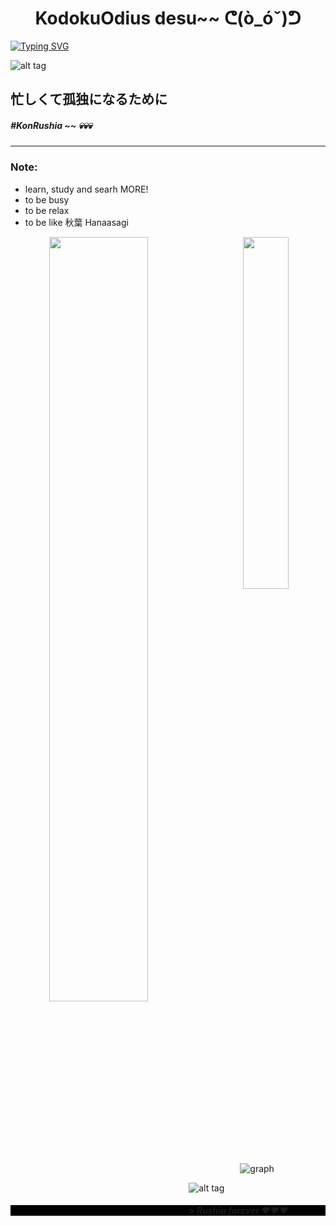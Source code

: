<h1 align="center"> KodokuOdius desu~~ ᕦ(ò_óˇ)ᕤ </h1>

[![Typing SVG](https://readme-typing-svg.herokuapp.com?color=%2336BCF7&lines=Computer+science+student)](https://git.io/typing-svg)

![alt tag](https://www.codewars.com/users/KodokuOdius/badges/micro)

<h2> 忙しくて孤独になるために </h2>
<h5> #KonRushia ~~ 💀💀💀 </h5>
<hr>
<h3> Note: </h3>
<ul>
    <li> learn, study and searh MORE! </li>
    <li> to be busy </li>
    <li> to be relax </li>
    <li> to be like 秋葉 Hanaasagi </li>
</ul>

<div align="center" style="margin-top: 5px">

 <img align="left" width="56%" src="https://github-readme-stats.vercel.app/api?username=KodokuOdius&count_private=true&show_icons=true&include_all_commits=true&hide_border=true&card_width=275&card_width=400&bg_color=000000&title_color=d90000a5&text_color=fff">

 <img align="right" width="38%" src="https://cheesits456-readme-stats.vercel.app/api/top-langs?username=KodokuOdius&hide_border=true&layout=compact&card_width=275&card_width=400&bg_color=000000&title_color=d90000a5&text_color=fff">

 ![graph](https://activity-graph.herokuapp.com/graph?username=KodokuOdius&color=ff0000a2&bg_color=000000&hide_border=true&area=true)
</div>

<div>

![alt tag](https://c.tenor.com/21J48OhClU0AAAAC/himawari-furutani.gif)
</div>

<h5 style="background-color: #000000"> > Rushia forever ❤❤❤ </h5>


